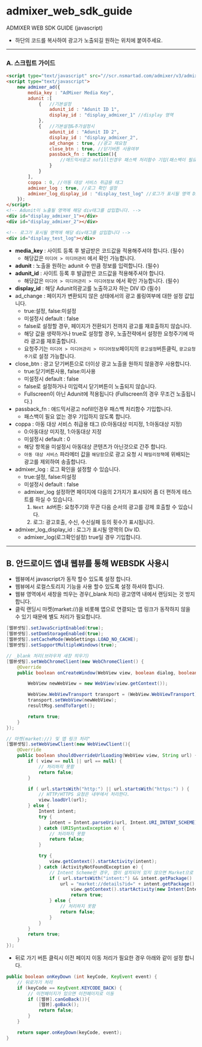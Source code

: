 # admixer_web_sdk_guide
ADMIXER WEB SDK GUIDE (javascript)

* 하단의 코드를 복사하여 광고가 노출되길 원하는 위치에 붙여주세요.

-----------------------------------
### A. 스크립트 가이드
```html
<script type="text/javascript" src="//scr.nsmartad.com/admixer/v3/admixer.js"></script>
<script type="text/javascript">
    new admixer_ad({
        media_key : "AdMixer Media Key",
        adunit :[
            {   //기본설정
                adunit_id : "Adunit ID 1",
                display_id : "display_admixer_1" //display 영역
            },
            {   //기본설정&추가설정시
                adunit_id : "Adunit ID 2",
                display_id : "display_admixer_2",
                ad_change : true, //광고 재요청
                close_btn : true, //닫기버튼 사용여부
                passback_fn : function(){
                    //애드믹서광고 nofill인경우 패스백 처리함수 기입(패스백이 필요없는경우 기입하지 않도록 합니다)
                }
            }
        ],
        coppa : 0, //아동 대상 서비스 취급용 태그
        admixer_log : true, //로그 확인 설정
        admixer_log_display_id : "display_test_log" //로그가 표시될 영역 DIV ID
    });
</script>
<!-- Adunit이 노출될 영역에 해당 div태그를 삽입합니다. -->
<div id="display_admixer_1"></div>
<div id="display_admixer_2"></div>

<!-- 로그가 표시될 영역에 해당 div태그를 삽입합니다 -->
<div id="display_test_log"></div>
```


* __media_key__ : 사이트 등록 후 발급받은 코드값을 적용해주셔야 합니다. (필수)  
  - 해당값은 `미디어 > 미디어관리` 에서 확인 가능합니다.
* __adunit__ : 노출을 원하는 adunit 수 만큼 정보를 입력합니다. (필수)
* __adunit_id__ : 사이트 등록 후 발급받은 코드값을 적용해주셔야 합니다.  
  - 해당값은 `미디어 > 미디어관리 > 미디어정보` 에서 확인 가능합니다. (필수)
* __display_id__ : 해당 Adunit의광고를 노출하고자 하는 DIV ID (필수)
* ad_change : 페이지가 변환되지 않은 상태에서의 광고 롤링여부에 대한 설정 값입니다.
  - true:설정, false:미설정
  - 미설정시 default : false
  - false로 설정할 경우, 페이지가 전환되기 전까지 광고를 재호출하지 않습니다.
  - 해당 값을 생략하거나 true로 설정할 경우, 노출전략에서 설정한 요청주기에 따라 광고를 재호출합니다.
  - 요청주기는 `미디어 > 미디어관리 > 미디어정보`페이지의 `광고설정`버튼클릭, `광고요청주기`로 설정 가능합니다.
* close_btn : 광고 닫기버튼으로 더이상 광고 노출을 원하지 않을경우 사용합니다.
  - true:닫기버튼사용, false:미사용
  - 미설정시 default : false
  - false로 설정하거나 미입력시 닫기버튼이 노출되지 않습니다.
  - Fullscreen이 아닌 Adunit에 적용됩니다 (Fullscreen의 경우 무조건 노출됩니다.)
* passback_fn : 애드믹서광고 nofill인경우 패스백 처리함수 기입합니다.
  - 패스백이 필요 없는 경우 기입하지 않도록 합니다.
* coppa : 아동 대상 서비스 취급용 태그 (0:아동대상 미지정, 1:아동대상 지정)
  - 0:아동대상 미지정, 1:아동대상 지정
  - 미설정시 default : 0
  - 해당 항목을 미설정시 아동대상 콘텐츠가 아닌것으로 간주 합니다.
  - `아동 대상 서비스` 파라메터 값을 `해당함`으로 광고 요청 시 `패밀리정책`에 위배되는 광고를 제외하여 송출합니다.
* admixer_log : 로그 확인을 설정할 수 있습니다.
  - true:설정, false:미설정
  - 미설정시 default : false
  - admixer_log 설정하면 페이지에 다음의 2가지가 표시되어 좀 더 편하게 테스트를 하실 수 있습니다.
    1) `Next Ad`버튼: 요청주기와 무관 다음 순서의 광고를 강제 호출할 수 있습니다.
    2) 로그: 광고호출, 수신, 수신실패 등의 횟수가 표시됩니다.
* admixer_log_display_id : 로그가 표시될 영역의 Div ID.
  - admixer_log(로그확인설정) true일 경우 기입합니다. 


-------------------------------
## B. 안드로이드 앱내 웹뷰를 통해 WEBSDK 사용시

* 웹뷰에서 javascript가 동작 할수 있도록 설정 합니다.
* 웹뷰에서 로컬스토리지 기능을 사용 할수 있도록 설정 하셔야 합니다.
* 웹뷰 영역에서 새창을 띄우는 경우(_blank 처리) 광고영역 내에서 랜딩되는 것 방지 합니다.
* 클릭 랜딩시 마켓(market://)을 비롯해 앱으로 연결되는 앱 링크가 동작하지 않을 수 있기 때문에 별도 처리가 필요합니다.

```java
[웹뷰셋팅].setJavaScriptEnabled(true);
[웹뷰셋팅].setDomStorageEnabled(true);
[웹뷰셋팅].setCacheMode(WebSettings.LOAD_NO_CACHE);
[웹뷰셋팅].setSupportMultipleWindows(true);

// _blank 처리(브라우져 새창 띄우기)
[웹뷰셋팅].setWebChromeClient(new WebChromeClient() {
    @Override
    public boolean onCreateWindow(WebView view, boolean dialog, boolean userGesture, Message resultMsg) {

        WebView newWebView = new WebView(view.getContext());

        WebView.WebViewTransport transport = (WebView.WebViewTransport)resultMsg.obj;
        transport.setWebView(newWebView);
        resultMsg.sendToTarget();

        return true;
    }
});

// 마켓(market://) 및 앱 링크 처리"
[웹뷰셋팅].setWebViewClient(new WebViewClient(){
    @Override
    public boolean shouldOverrideUrlLoading(WebView view, String url) {
        if ( view == null || url == null) {
            // 처리하지 못함
            return false;
        }

        if ( url.startsWith("http:") || url.startsWith("https:") ) {
            // HTTP/HTTPS 요청은 내부에서 처리한다.
            view.loadUrl(url);
        } else {
            Intent intent;
            try {
                intent = Intent.parseUri(url, Intent.URI_INTENT_SCHEME);
            } catch (URISyntaxException e) {
                // 처리하지 못함
                return false;
            }

            try {
                view.getContext().startActivity(intent);
            } catch (ActivityNotFoundException e) {
                // Intent Scheme인 경우, 앱이 설치되어 있지 않으면 Market으로 연결
                if ( url.startsWith("intent:") && intent.getPackage() != null) {
                    url = "market://details?id=" + intent.getPackage();
                        view.getContext().startActivity(new Intent(Intent.ACTION_VIEW,Uri.parse(url) ));
                        return true;
                } else {
                    // 처리하지 못함
                    return false;
                }
            }
        }
        return true;
    }
});        
```

* 뒤로 가기 버튼 클릭시 이전 페이지 이동 처리가 필요한 경우 아래와 같이 설정 합니다.
```java
public boolean onKeyDown (int keyCode, KeyEvent event) {
    // 뒤로가기 처리
    if (keyCode == KeyEvent.KEYCODE_BACK) {
        // 이전페이지가 있으면 이전페이지로 이동
        if ([웹뷰].canGoBack()){
            [웹뷰].goBack();
            return false;
        }
    }

    return super.onKeyDown(keyCode, event);
}
```
